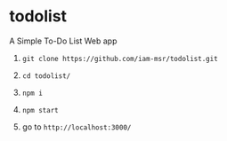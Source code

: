 # todolist

A Simple To-Do List Web app

1) `git clone https://github.com/iam-msr/todolist.git`

2) `cd todolist/`

3) `npm i`

4) `npm start`

5) go to `http://localhost:3000/`
